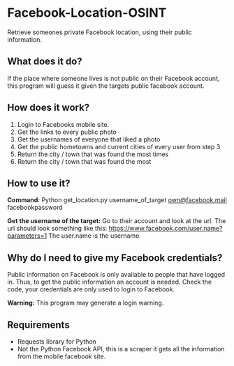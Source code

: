 # Facebook-Location-OSINT
Retrieve someones private Facebook location, using their public information.

What does it do?
------
If the place where someone lives is not public on their Facebook account, this program will guess it given the targets public facebook account.

How does it work?
------
1. Login to Facebooks mobile site.
2. Get the links to every public photo
3. Get the usernames of everyone that liked a photo
4. Get the public hometowns and current cities of every user from step 3
5. Return the city / town that was found the most times
5. Return the city / town that was found the most

How to use it?
------
**Command**: Python get_location.py username_of_target own@facebook.mail facebookpassword

**Get the username of the target:**
Go to their account and look at the url. The url should look something like this: https://www.facebook.com/user.name?parameters=1 The user.name is the username

Why do I need to give my Facebook credentials?
------
Public information on Facebook is only available to people that have logged in.
Thus, to get the public information an account is needed. Check the code, your credentials are only used to login to Facebook.

**Warning:** This program may generate a login warning.

Requirements
------
* Requests library for Python
* Not the Python Facebook API, this is a scraper it gets all the information from the mobile facebook site.
